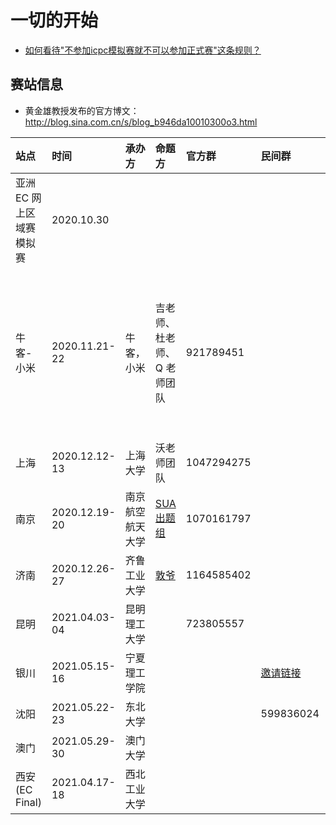 # 一切的开始

- [如何看待"不参加icpc模拟赛就不可以参加正式赛"这条规则？](https://www.zhihu.com/question/428110861)


## 赛站信息

- 黄金雄教授发布的官方博文：http://blog.sina.com.cn/s/blog_b946da10010300o3.html

| 站点 | 时间 | 承办方 | 命题方 | 官方群 | 民间群 | 平台 | 备注 | 
| :--- | :--- | :--- | :--- | :--- | :--- | :--- | :--- |
| 亚洲 EC 网上区域赛模拟赛 | 2020.10.30 | | | | | 牛客 | 无总决赛资格 | 
| 牛客-小米 | 2020.11.21-22 | 牛客，小米 | 吉老师、杜老师、Q 老师团队 | 921789451 | | 牛客 | 牛客网邀请赛-北京现场赛(No team adv to WF.) |
| 上海 | 2020.12.12-13 | 上海大学 | 沃老师团队 | 1047294275 | | 牛客 | 线上赛 |
| 南京 | 2020.12.19-20 | 南京航空航天大学 | [SUA出题组](https://sua.ac) | 1070161797 | | 牛客 | 线上赛 |
| 济南 | 2020.12.26-27 | 齐鲁工业大学 | [敦爷](https://www.zhihu.com/question/434767071/answer/1648109530) | 1164585402 | | 牛客 | 线上赛 |
| 昆明 | 2021.04.03-04 | 昆明理工大学 | | 723805557 | | | 待定 |
| 银川 | 2021.05.15-16 | 宁夏理工学院 | | | [邀请链接](https://jq.qq.com/?_wv=1027&k=ATzi9chS) | | 现场赛 |
| 沈阳 | 2021.05.22-23 | 东北大学 | | | 599836024 | | 待定 |
| 澳门 | 2021.05.29-30 | 澳门大学 | | | | | 现场赛 |
| 西安(EC Final) | 2021.04.17-18 | 西北工业大学 | | | | | 现场赛 | 
